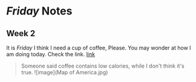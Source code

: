# *Friday* Notes
## Week 2
It is *Friday*
I think I need a cup of coffee, 
Please.
You may wonder at how I am doing today. Check the link. 
[link](https://yuz120.github.io/cse15l-lab-reports/ok)
> Someone said coffee contains low calories, while I don't think it's true.
![image](Map of America.jpg)

